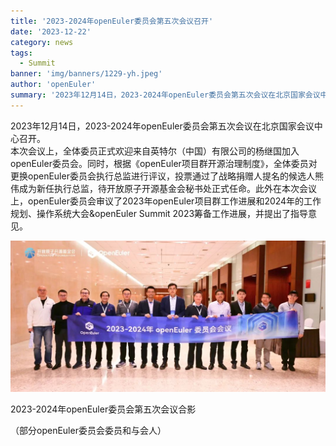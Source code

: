 ```yaml
---
title: '2023-2024年openEuler委员会第五次会议召开'
date: '2023-12-22'
category: news
tags:
  - Summit
banner: 'img/banners/1229-yh.jpeg'
author: 'openEuler'
summary: '2023年12月14日，2023-2024年openEuler委员会第五次会议在北京国家会议中心召开。'
---
```




2023年12月14日，2023-2024年openEuler委员会第五次会议在北京国家会议中心召开。\
本次会议上，全体委员正式欢迎来自英特尔（中国）有限公司的杨继国加入openEuler委员会。同时，根据《openEuler项目群开源治理制度》，全体委员对更换openEuler委员会执行总监进行评议，投票通过了战略捐赠人提名的候选人熊伟成为新任执行总监，待开放原子开源基金会秘书处正式任命。此外在本次会议上，openEuler委员会审议了2023年openEuler项目群工作进展和2024年的工作规划、操作系统大会&openEuler
Summit 2023筹备工作进展，并提出了指导意见。

<img src="./media/image1.jpeg" width="1000">

2023-2024年openEuler委员会第五次会议合影

（部分openEuler委员会委员和与会人）
